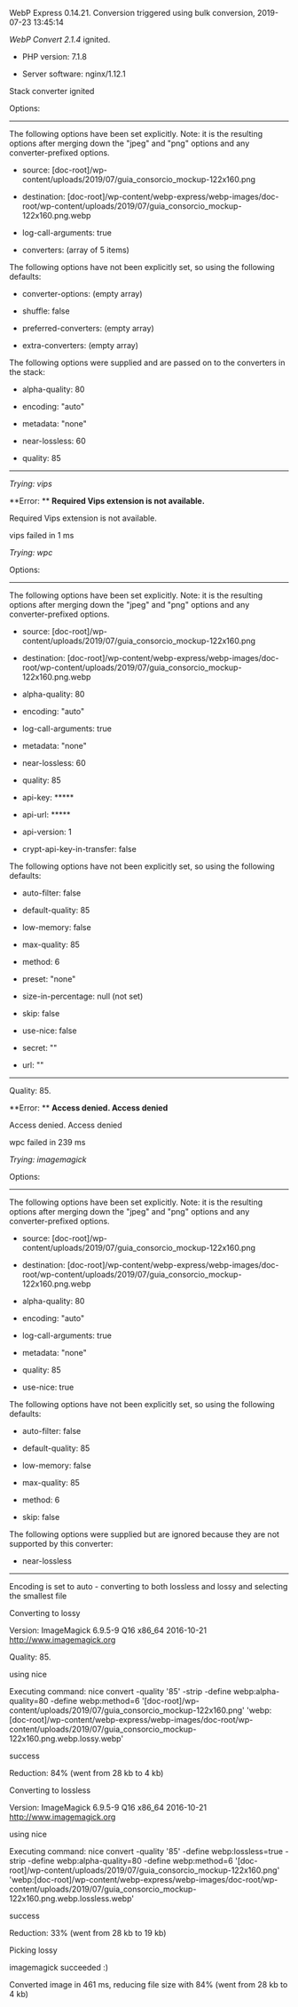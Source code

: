 WebP Express 0.14.21. Conversion triggered using bulk conversion, 2019-07-23 13:45:14

*WebP Convert 2.1.4*  ignited.
- PHP version: 7.1.8
- Server software: nginx/1.12.1

Stack converter ignited

Options:
------------
The following options have been set explicitly. Note: it is the resulting options after merging down the "jpeg" and "png" options and any converter-prefixed options.
- source: [doc-root]/wp-content/uploads/2019/07/guia_consorcio_mockup-122x160.png
- destination: [doc-root]/wp-content/webp-express/webp-images/doc-root/wp-content/uploads/2019/07/guia_consorcio_mockup-122x160.png.webp
- log-call-arguments: true
- converters: (array of 5 items)

The following options have not been explicitly set, so using the following defaults:
- converter-options: (empty array)
- shuffle: false
- preferred-converters: (empty array)
- extra-converters: (empty array)

The following options were supplied and are passed on to the converters in the stack:
- alpha-quality: 80
- encoding: "auto"
- metadata: "none"
- near-lossless: 60
- quality: 85
------------


*Trying: vips* 

**Error: ** **Required Vips extension is not available.** 
Required Vips extension is not available.
vips failed in 1 ms

*Trying: wpc* 

Options:
------------
The following options have been set explicitly. Note: it is the resulting options after merging down the "jpeg" and "png" options and any converter-prefixed options.
- source: [doc-root]/wp-content/uploads/2019/07/guia_consorcio_mockup-122x160.png
- destination: [doc-root]/wp-content/webp-express/webp-images/doc-root/wp-content/uploads/2019/07/guia_consorcio_mockup-122x160.png.webp
- alpha-quality: 80
- encoding: "auto"
- log-call-arguments: true
- metadata: "none"
- near-lossless: 60
- quality: 85
- api-key: *****
- api-url: *****
- api-version: 1
- crypt-api-key-in-transfer: false

The following options have not been explicitly set, so using the following defaults:
- auto-filter: false
- default-quality: 85
- low-memory: false
- max-quality: 85
- method: 6
- preset: "none"
- size-in-percentage: null (not set)
- skip: false
- use-nice: false
- secret: ""
- url: ""
------------

Quality: 85. 

**Error: ** **Access denied. Access denied** 
Access denied. Access denied
wpc failed in 239 ms

*Trying: imagemagick* 

Options:
------------
The following options have been set explicitly. Note: it is the resulting options after merging down the "jpeg" and "png" options and any converter-prefixed options.
- source: [doc-root]/wp-content/uploads/2019/07/guia_consorcio_mockup-122x160.png
- destination: [doc-root]/wp-content/webp-express/webp-images/doc-root/wp-content/uploads/2019/07/guia_consorcio_mockup-122x160.png.webp
- alpha-quality: 80
- encoding: "auto"
- log-call-arguments: true
- metadata: "none"
- quality: 85
- use-nice: true

The following options have not been explicitly set, so using the following defaults:
- auto-filter: false
- default-quality: 85
- low-memory: false
- max-quality: 85
- method: 6
- skip: false

The following options were supplied but are ignored because they are not supported by this converter:
- near-lossless
------------

Encoding is set to auto - converting to both lossless and lossy and selecting the smallest file

Converting to lossy
Version: ImageMagick 6.9.5-9 Q16 x86_64 2016-10-21 http://www.imagemagick.org
Quality: 85. 
using nice
Executing command: nice convert -quality '85' -strip -define webp:alpha-quality=80 -define webp:method=6 '[doc-root]/wp-content/uploads/2019/07/guia_consorcio_mockup-122x160.png' 'webp:[doc-root]/wp-content/webp-express/webp-images/doc-root/wp-content/uploads/2019/07/guia_consorcio_mockup-122x160.png.webp.lossy.webp'
success
Reduction: 84% (went from 28 kb to 4 kb)

Converting to lossless
Version: ImageMagick 6.9.5-9 Q16 x86_64 2016-10-21 http://www.imagemagick.org
using nice
Executing command: nice convert -quality '85' -define webp:lossless=true -strip -define webp:alpha-quality=80 -define webp:method=6 '[doc-root]/wp-content/uploads/2019/07/guia_consorcio_mockup-122x160.png' 'webp:[doc-root]/wp-content/webp-express/webp-images/doc-root/wp-content/uploads/2019/07/guia_consorcio_mockup-122x160.png.webp.lossless.webp'
success
Reduction: 33% (went from 28 kb to 19 kb)

Picking lossy
imagemagick succeeded :)

Converted image in 461 ms, reducing file size with 84% (went from 28 kb to 4 kb)
